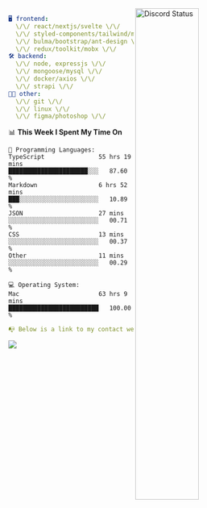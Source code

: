
<a href="https://discord.com/users/279302975371870218" target="_blank">
    <img width="50%" align="right" alt="Discord Status" src="https://lanyard.cnrad.dev/api/279302975371870218?bg=161B22&borderRadius=5px%205px%200%200&hideTimestamp=true&idleMessage=Just%20chillin%27%20at%20the%20moment&animated=true">
</a>

```yaml
🖥️ frontend: 
  \/\/ react/nextjs/svelte \/\/
  \/\/ styled-components/tailwind/mui/
  \/\/ bulma/bootstrap/ant-design \/\/
  \/\/ redux/toolkit/mobx \/\/
🛠 backend: 
  \/\/ node, expressjs \/\/
  \/\/ mongoose/mysql \/\/
  \/\/ docker/axios \/\/
  \/\/ strapi \/\/
👨‍💻 other: 
  \/\/ git \/\/ 
  \/\/ linux \/\/
  \/\/ figma/photoshop \/\/
```
<!--START_SECTION:waka-->
📊 **This Week I Spent My Time On** 

```text
💬 Programming Languages: 
TypeScript               55 hrs 19 mins      ██████████████████████░░░   87.60 % 
Markdown                 6 hrs 52 mins       ███░░░░░░░░░░░░░░░░░░░░░░   10.89 % 
JSON                     27 mins             ░░░░░░░░░░░░░░░░░░░░░░░░░   00.71 % 
CSS                      13 mins             ░░░░░░░░░░░░░░░░░░░░░░░░░   00.37 % 
Other                    11 mins             ░░░░░░░░░░░░░░░░░░░░░░░░░   00.29 % 

💻 Operating System: 
Mac                      63 hrs 9 mins       █████████████████████████   100.00 % 
```


<!--END_SECTION:waka-->
```yaml
📭 Below is a link to my contact website 
```
<a href="https://mxns.xyz" target="_black"> <img src="https://img.shields.io/badge/website-161B22?style=for-the-badge&logo=About.me&logoColor=white"></img> <a/>
